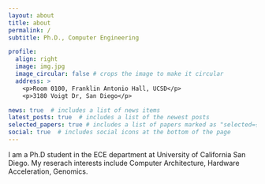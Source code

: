 ```yaml
---
layout: about
title: about
permalink: /
subtitle: Ph.D., Computer Engineering

profile:
  align: right
  image: img.jpg
  image_circular: false # crops the image to make it circular
  address: >
    <p>Room 0100, Franklin Antonio Hall, UCSD</p>
    <p>3180 Voigt Dr, San Diego</p>

news: true  # includes a list of news items
latest_posts: true  # includes a list of the newest posts
selected_papers: true # includes a list of papers marked as "selected={true}"
social: true  # includes social icons at the bottom of the page
---
```


I am a Ph.D student in the ECE department at University of California San Diego. My reserach interests include Computer Architecture, Hardware Acceleration, Genomics.
